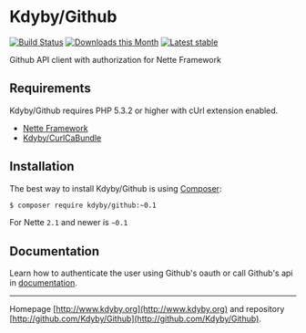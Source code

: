 Kdyby/Github
======

[![Build Status](https://travis-ci.org/Kdyby/Github.svg?branch=master)](https://travis-ci.org/Kdyby/Github)
[![Downloads this Month](https://img.shields.io/packagist/dm/kdyby/github.svg)](https://packagist.org/packages/kdyby/github)
[![Latest stable](https://img.shields.io/packagist/v/kdyby/github.svg)](https://packagist.org/packages/kdyby/github)

Github API client with authorization for Nette Framework


Requirements
------------

Kdyby/Github requires PHP 5.3.2 or higher with cUrl extension enabled.

- [Nette Framework](https://github.com/nette/nette)
- [Kdyby/CurlCaBundle](https://github.com/Kdyby/CurlCaBundle)


Installation
------------

The best way to install Kdyby/Github is using  [Composer](http://getcomposer.org/):

```sh
$ composer require kdyby/github:~0.1
```

For Nette `2.1` and newer is `~0.1`


Documentation
------------

Learn how to authenticate the user using Github's oauth or call Github's api in [documentation](https://github.com/Kdyby/Github/blob/master/docs/en/index.md).



-----

Homepage [http://www.kdyby.org](http://www.kdyby.org) and repository [http://github.com/Kdyby/Github](http://github.com/Kdyby/Github).
